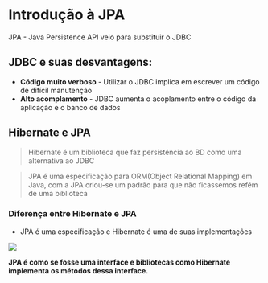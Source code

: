 # Introdução à JPA

JPA - Java Persistence API veio para substituir o JDBC

## JDBC e suas desvantagens:

- **Código muito verboso** - Utilizar o JDBC implica em escrever um código de difícil manutenção
- **Alto acomplamento** - JDBC aumenta o acoplamento entre o código da aplicação e o banco de dados

## Hibernate e JPA

> Hibernate é um biblioteca que faz persistência ao BD como uma alternativa ao JDBC

> JPA é uma especificação para ORM(Object Relational Mapping) em Java, com a JPA criou-se um padrão para que não
> ficassemos refém de uma biblioteca

### Diferença entre Hibernate e JPA

- JPA é uma especificação e Hibernate é uma de suas implementações

<image src="image-jpa-implementacoes.png">

**JPA é como se fosse uma interface e bibliotecas como Hibernate implementa os métodos dessa interface.**
